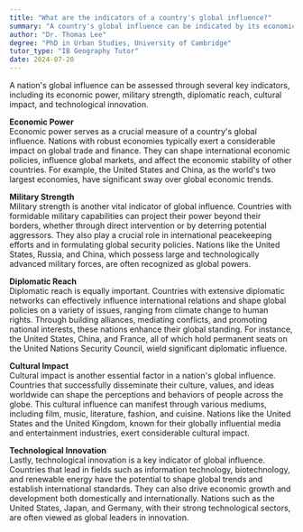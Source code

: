 ```yaml
---
title: "What are the indicators of a country's global influence?"
summary: "A country's global influence can be indicated by its economic power, military strength, diplomatic reach, cultural impact, and technological innovation."
author: "Dr. Thomas Lee"
degree: "PhD in Urban Studies, University of Cambridge"
tutor_type: "IB Geography Tutor"
date: 2024-07-20
---
```


A nation's global influence can be assessed through several key indicators, including its economic power, military strength, diplomatic reach, cultural impact, and technological innovation.

**Economic Power**  
Economic power serves as a crucial measure of a country's global influence. Nations with robust economies typically exert a considerable impact on global trade and finance. They can shape international economic policies, influence global markets, and affect the economic stability of other countries. For example, the United States and China, as the world's two largest economies, have significant sway over global economic trends.

**Military Strength**  
Military strength is another vital indicator of global influence. Countries with formidable military capabilities can project their power beyond their borders, whether through direct intervention or by deterring potential aggressors. They also play a crucial role in international peacekeeping efforts and in formulating global security policies. Nations like the United States, Russia, and China, which possess large and technologically advanced military forces, are often recognized as global powers.

**Diplomatic Reach**  
Diplomatic reach is equally important. Countries with extensive diplomatic networks can effectively influence international relations and shape global policies on a variety of issues, ranging from climate change to human rights. Through building alliances, mediating conflicts, and promoting national interests, these nations enhance their global standing. For instance, the United States, China, and France, all of which hold permanent seats on the United Nations Security Council, wield significant diplomatic influence.

**Cultural Impact**  
Cultural impact is another essential factor in a nation's global influence. Countries that successfully disseminate their culture, values, and ideas worldwide can shape the perceptions and behaviors of people across the globe. This cultural influence can manifest through various mediums, including film, music, literature, fashion, and cuisine. Nations like the United States and the United Kingdom, known for their globally influential media and entertainment industries, exert considerable cultural impact.

**Technological Innovation**  
Lastly, technological innovation is a key indicator of global influence. Countries that lead in fields such as information technology, biotechnology, and renewable energy have the potential to shape global trends and establish international standards. They can also drive economic growth and development both domestically and internationally. Nations such as the United States, Japan, and Germany, with their strong technological sectors, are often viewed as global leaders in innovation.
    